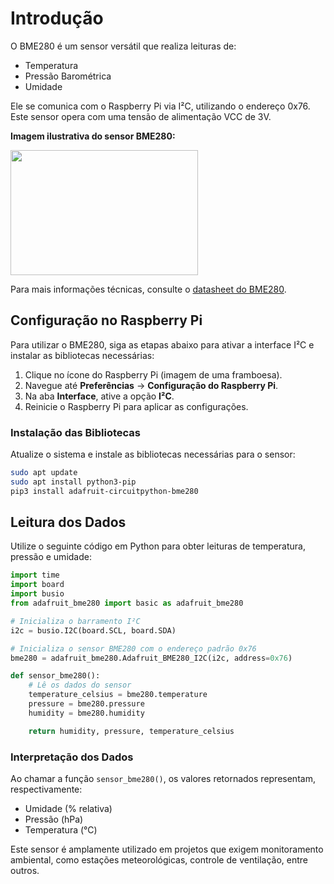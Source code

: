 # Introdução

O BME280 é um sensor versátil que realiza leituras de: 

- Temperatura
- Pressão Barométrica
- Umidade

Ele se comunica com o Raspberry Pi via I²C, utilizando o endereço 0x76. Este sensor opera com uma tensão de alimentação VCC de 3V. 

**Imagem ilustrativa do sensor BME280:** 

<img src="https://github.com/user-attachments/assets/8659d61b-ad94-4567-bb5c-6dbccf01b21f" width="300" height="200" />


Para mais informações técnicas, consulte o [datasheet do BME280](https://www.mouser.com/datasheet/2/783/BST-BME280-DS002-1509607.pdf?srsltid=AfmBOop-gdYKkXnbAD9bpCml_pHpVhmNiTOP9BESw5skehoDlsiTTI81).

## Configuração no Raspberry Pi

Para utilizar o BME280, siga as etapas abaixo para ativar a interface I²C e instalar as bibliotecas necessárias: 

1. Clique no ícone do Raspberry Pi (imagem de uma framboesa).
2. Navegue até **Preferências** → **Configuração do Raspberry Pi**.
3. Na aba **Interface**, ative a opção **I²C**.
4. Reinicie o Raspberry Pi para aplicar as configurações.

### Instalação das Bibliotecas

Atualize o sistema e instale as bibliotecas necessárias para o sensor:

```bash
sudo apt update
sudo apt install python3-pip
pip3 install adafruit-circuitpython-bme280
```
## Leitura dos Dados

Utilize o seguinte código em Python para obter leituras de temperatura, pressão e umidade:

```python
import time
import board
import busio
from adafruit_bme280 import basic as adafruit_bme280

# Inicializa o barramento I²C
i2c = busio.I2C(board.SCL, board.SDA)

# Inicializa o sensor BME280 com o endereço padrão 0x76
bme280 = adafruit_bme280.Adafruit_BME280_I2C(i2c, address=0x76)

def sensor_bme280():
    # Lê os dados do sensor
    temperature_celsius = bme280.temperature
    pressure = bme280.pressure
    humidity = bme280.humidity

    return humidity, pressure, temperature_celsius
```
### Interpretação dos Dados

Ao chamar a função `sensor_bme280()`, os valores retornados representam, respectivamente:

- Umidade (% relativa)
- Pressão (hPa)
- Temperatura (°C)

Este sensor é amplamente utilizado em projetos que exigem monitoramento ambiental, como estações meteorológicas, controle de ventilação, entre outros.
